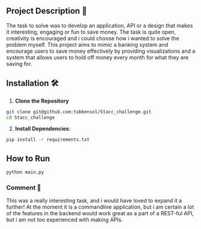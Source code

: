 ## Project Description 📓
The task to solve was to develop an application, API or a design that makes it interesting, engaging or fun to save money. The task is quite open, creativity is encouraged and i could choose how i wanted to solve the problem myself. This project aims to mimic a banking system and encourage users to save money effectively by providing visualizations and a system that allows users to hold off money every month for what they are saving for.


## Installation 🛠️

1. **Clone the Repository**
```bash
git clone git@github.com:tobbensol/Stacc_challenge.git
cd Stacc_challenge
```

2. **Install Dependencies**:
```bash
pip install -r requirements.txt
```

## How to Run
```bash
python main.py
```

### Comment 💬
This was a really interesting task, and i would have loved to expand it a further! At the moment it is a commandline application, but i am certain a lot of the features in the backend would work great as a part of a REST-ful API, but i am not too experienced with making APIs.
